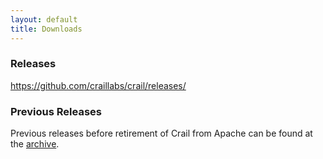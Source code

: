 ```yaml
---
layout: default
title: Downloads
---
```


### Releases ###

https://github.com/craillabs/crail/releases/

### Previous Releases ###

Previous releases before retirement of Crail from Apache can be found at the [archive](http://archive.apache.org/dist/incubator/crail/).
